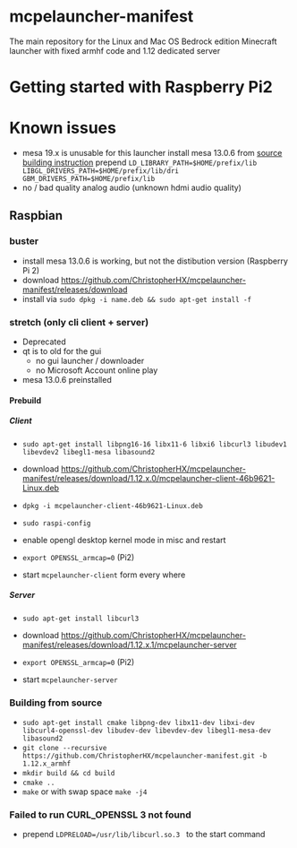 # mcpelauncher-manifest
The main repository for the Linux and Mac OS Bedrock edition Minecraft launcher with fixed armhf code and 1.12 dedicated server

# Getting started with Raspberry Pi2
# Known issues
- mesa 19.x is unusable for this launcher install mesa 13.0.6 from [source](https://mesa.freedesktop.org/archive/older-versions/13.x/13.0.6/mesa-13.0.6.tar.xz) [building instruction](https://github.com/anholt/mesa/wiki/Building-Mesa-for-VC4)
prepend `LD_LIBRARY_PATH=$HOME/prefix/lib LIBGL_DRIVERS_PATH=$HOME/prefix/lib/dri GBM_DRIVERS_PATH=$HOME/prefix/lib `
- no / bad quality analog audio (unknown hdmi audio quality)

## Raspbian 

### buster
- install mesa 13.0.6 is working, but not the distibution version (Raspberry Pi 2)
- download https://github.com/ChristopherHX/mcpelauncher-manifest/releases/download
- install via `sudo dpkg -i name.deb && sudo apt-get install -f`

### stretch (only cli client + server)
- Deprecated
- qt is to old for the gui
  - no gui launcher / downloader
  - no Microsoft Account online play
- mesa 13.0.6 preinstalled

#### Prebuild
##### Client
- `sudo apt-get install libpng16-16 libx11-6 libxi6 libcurl3 libudev1 libevdev2 libegl1-mesa libasound2`

- download https://github.com/ChristopherHX/mcpelauncher-manifest/releases/download/1.12.x.0/mcpelauncher-client-46b9621-Linux.deb
- `dpkg -i mcpelauncher-client-46b9621-Linux.deb`

- `sudo raspi-config`
- enable opengl desktop kernel mode in misc and restart

- `export OPENSSL_armcap=0` (Pi2)
- start `mcpelauncher-client` form every where

##### Server
- `sudo apt-get install libcurl3`

- download https://github.com/ChristopherHX/mcpelauncher-manifest/releases/download/1.12.x.1/mcpelauncher-server

- `export OPENSSL_armcap=0` (Pi2)
- start `mcpelauncher-server`

### Building from source 

- `sudo apt-get install cmake libpng-dev libx11-dev libxi-dev libcurl4-openssl-dev libudev-dev libevdev-dev libegl1-mesa-dev libasound2`
- `git clone --recursive https://github.com/ChristopherHX/mcpelauncher-manifest.git -b 1.12.x_armhf`
- `mkdir build && cd build`
- `cmake ..`
- `make` or with swap space `make -j4`

### Failed to run CURL_OPENSSL 3 not found
- prepend `LDPRELOAD=/usr/lib/libcurl.so.3 ` to the start command
